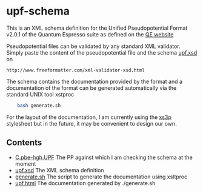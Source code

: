 upf-schema
==========

This is an XML schema definition for the Unified Pseudopotential Format v2.0.1
of the Quantum Espresso suite as defined on the 
[QE website](http://www.quantum-espresso.org/wp-content/uploads/Doc/UPF-format.odt)

Pseudopotential files can be validated by any standard XML validator.  Simply
paste the content of the pseudopotential file and the schema [upf.xsd](upf.xsd)
on

    http://www.freeformatter.com/xml-validator-xsd.html

The schema contains the documentation provided by the format and a documentation
of the format can be generated automatically via the standard UNIX tool xstproc

```bash
    bash generate.sh
```

For the layout of the documentation, I am currently using the
[xs3p](http://sourceforge.net/projects/xs3p/) stylesheet but in the future, it
may be convenient to design our own.


Contents
--------
- [C.pbe-hgh.UPF](C.pbe-hgh.UPF) The PP against which I am checking the schema at the moment
- [upf.xsd](upf.xsd)  The XML schema definition
- [generate.sh](generate.sh)  The script to generate the documentation using xsltproc
- [upf.html](http://htmlpreview.github.com/?https://github.com/ltalirz/upf-schema/upf.html) The documentation generated by ./generate.sh
